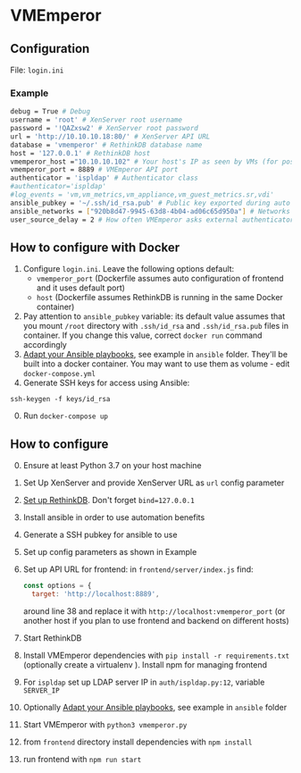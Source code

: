 # VMEmperor

## Configuration

File: `login.ini`

### Example
```bash
debug = True # Debug
username = 'root' # XenServer root username
password = '!QAZxsw2' # XenServer root password
url = 'http://10.10.10.18:80/' # XenServer API URL
database = 'vmemperor' # RethinkDB database name
host = '127.0.0.1' # RethinkDB host
vmemperor_host ="10.10.10.102" # Your host's IP as seen by VMs (for postinstall script URL)
vmemperor_port = 8889 # VMEmperor API port
authenticator = 'ispldap' # Authenticator class
#authenticator='ispldap'
#log_events = 'vm,vm_metrics,vm_appliance,vm_guest_metrics.sr,vdi'
ansible_pubkey = '~/.ssh/id_rsa.pub' # Public key exported during auto installation for Ansible
ansible_networks = ["920b8d47-9945-63d8-4b04-ad06c65d950a"] # Networks that your host and VMs all run on
user_source_delay = 2 # How often VMEmperor asks external authenticator for user and group lists, in seconds
```
## How to configure with Docker

1. Configure `login.ini`.
   Leave the following options default:
      * `vmemperor_port` (Dockerfile assumes auto configuration of frontend and it uses default port)
      * `host` (Dockerfile assumes RethinkDB is running in the same Docker container)
2. Pay attention to `ansible_pubkey` variable: its default value assumes that you mount `/root` directory with `.ssh/id_rsa` and `.ssh/id_rsa.pub` files in container. If you change this value, correct `docker run` command accordingly
3. [Adapt your Ansible playbooks](https://github.com/pashazz/vmemperor/wiki/AnsiblePlaybookConfigFormat), see example in `ansible` folder. They'll be built into a docker container. You may want to use them as volume - edit `docker-compose.yml`
0. Generate SSH keys for access using Ansible:
```
ssh-keygen -f keys/id_rsa
```
0. Run `docker-compose up`


## How to configure
  0. Ensure at least Python 3.7 on your host machine
  0. Set Up XenServer and provide XenServer URL as `url` config parameter
  0. [Set up RethinkDB](https://www.rethinkdb.com/docs/start-on-startup/). Don't forget `bind=127.0.0.1`
  0. Install ansible in order to use automation benefits
  0. Generate a SSH pubkey for ansible to use
  0. Set up config parameters as shown in Example
  0. Set up API URL for frontend:
      in `frontend/server/index.js` find:
      ```js
      const options = {
        target: 'http://localhost:8889',
      ```

        around line 38 and replace it with `http://localhost:vmemperor_port` (or another host if you plan to use frontend and backend on different hosts)

  0. Start RethinkDB
  0. Install VMEmperor dependencies with `pip install -r requirements.txt` (optionally create a virtualenv ). Install npm for managing frontend
  0. For `ispldap` set up LDAP server IP in `auth/ispldap.py:12`, variable `SERVER_IP`
  0. Optionally [Adapt your Ansible playbooks](https://github.com/pashazz/vmemperor/wiki/AnsiblePlaybookConfigFormat), see example in `ansible` folder
  0. Start VMEmperor with `python3 vmemperor.py`
  0. from `frontend` directory install dependencies with `npm install`
  0. run frontend with `npm run start`
